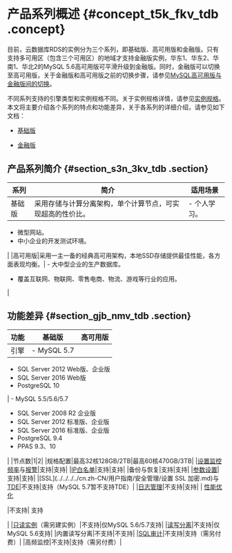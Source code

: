 # 产品系列概述 {#concept_t5k_fkv_tdb .concept}

目前，云数据库RDS的实例分为三个系列，即基础版、高可用版和金融版。只有支持多可用区（包含三个可用区）的地域才支持金融版实例，华东1、华东2、华南1、华北2的MySQL 5.6高可用版可平滑升级到金融版。同时，金融版可以切换至高可用版，关于金融版和高可用版之前的切换步骤，请参见[MySQL高可用版与金融版间的切换](../../../../cn.zh-CN/用户指南/实例管理/MySQL高可用版与金融版间的切换.md#)。

不同系列支持的引擎类型和实例规格不同。关于实例规格详情，请参见[实例规格](cn.zh-CN/产品简介/实例规格/实例规格概述.md)。本文将主要介绍各个系列的特点和功能差异，关于各系列的详细介绍，请参见如下文档：

-   [基础版](cn.zh-CN/产品简介/产品系列/基础版.md#)

-   [金融版](cn.zh-CN/产品简介/产品系列/金融版.md#)


## 产品系列简介 {#section_s3n_3kv_tdb .section}

|系列|简介|适用场景|
|--|--|----|
|基础版|采用存储与计算分离架构，单个计算节点，可实现超高的性价比。| -   个人学习。
-   微型网站。
-   中小企业的开发测试环境。

 |
|高可用版|采用一主一备的经典高可用架构，本地SSD存储提供最佳性能，各方面表现均衡。| -   大中型企业的生产数据库。
-   覆盖互联网、物联网、零售电商、物流、游戏等行业的应用。

 |

## 功能差异 {#section_gjb_nmv_tdb .section}

|功能|基础版|高可用版|
|--|---|----|
|引擎| -   MySQL 5.7
-   SQL Server 2012 Web版、企业版
-   SQL Server 2016 Web版
-   PostgreSQL 10

 | -   MySQL 5.5/5.6/5.7
-   SQL Server 2008 R2 企业版
-   SQL Server 2012 标准版、企业版
-   SQL Server 2016 标准版、企业版
-   PostgreSQL 9.4
-   PPAS 9.3、10

 |
|节点数|1|2|
|规格配置|最高32核128GB/2TB|最高60核470GB/3TB|
|[设置监控频率](../../../../cn.zh-CN/用户指南/监控与报警/设置监控频率.md)与[报警](../../../../cn.zh-CN/用户指南/监控与报警/设置报警规则.md)|支持|支持|
|[IP白名单](../../../../cn.zh-CN/用户指南/安全管理/设置白名单.md)|支持|支持|
|备份与恢复|支持|支持|
|[参数设置](../../../../cn.zh-CN/用户指南/实例管理/设置实例参数/使用控制台设置参数.md)|支持|支持|
|[SSL](../../../../cn.zh-CN/用户指南/安全管理/设置 SSL 加密.md)与[TDE](../../../../cn.zh-CN/用户指南/安全管理/设置透明数据加密.md)|不支持|支持（MySQL 5.7暂不支持TDE）|
|[日志管理](../../../../cn.zh-CN/用户指南/日志管理.md)|不支持|支持|
| [性能优化](../../../../cn.zh-CN/用户指南/性能优化.md)

 |不支持| 支持

 |
|[只读实例](../../../../cn.zh-CN/快速入门MySQL版/扩展实例/只读实例/只读实例简介.md)（需另建实例）|不支持|仅MySQL 5.6/5.7支持|
|[读写分离](../../../../cn.zh-CN/用户指南/读写分离/读写分离简介.md)|不支持|仅MySQL 5.6支持|
|内置读写分离|不支持|不支持|
|[SQL审计](../../../../cn.zh-CN/用户指南/安全管理/SQL审计.md)|不支持|支持（需另付费）|
|高频监控|不支持|支持（需另付费）|

